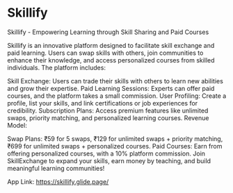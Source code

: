 # Skillify
Skillify - Empowering Learning through Skill Sharing and Paid Courses

Skillify is an innovative platform designed to facilitate skill exchange and paid learning. Users can swap skills with others, 
join communities to enhance their knowledge, and access personalized courses from skilled individuals. The platform includes:

Skill Exchange: Users can trade their skills with others to learn new abilities and grow their expertise.
Paid Learning Sessions: Experts can offer paid courses, and the platform takes a small commission.
User Profiling: Create a profile, list your skills, and link certifications or job experiences for credibility.
Subscription Plans: Access premium features like unlimited swaps, priority matching, and personalized learning courses.
Revenue Model:

Swap Plans: ₹59 for 5 swaps, ₹129 for unlimited swaps + priority matching, ₹699 for unlimited swaps + personalized courses.
Paid Courses: Earn from offering personalized courses, with a 10% platform commission.
Join SkillExchange to expand your skills, earn money by teaching, and build meaningful learning communities!

App Link: https://skillify.glide.page/
